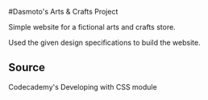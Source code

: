 #Dasmoto's Arts & Crafts Project

Simple website for a fictional arts and crafts store.

Used the given design specifications to build the website. 

## Source
Codecademy's Developing with CSS module
